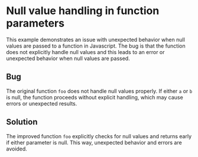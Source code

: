 # Null value handling in function parameters

This example demonstrates an issue with unexpected behavior when null values are passed to a function in Javascript. The bug is that the function does not explicitly handle null values and this leads to an error or unexpected behavior when null values are passed.

## Bug

The original function `foo` does not handle null values properly.  If either `a` or `b` is null, the function proceeds without explicit handling, which may cause errors or unexpected results. 

## Solution

The improved function `foo` explicitly checks for null values and returns early if either parameter is null. This way, unexpected behavior and errors are avoided.
